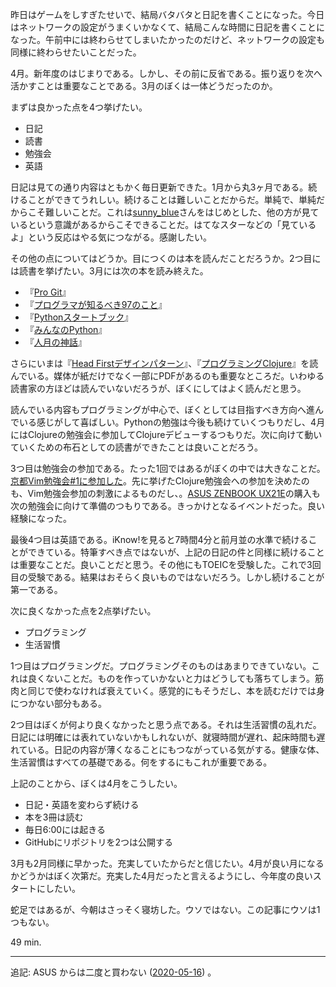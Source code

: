 昨日はゲームをしすぎたせいで、結局バタバタと日記を書くことになった。今日はネットワークの設定がうまくいかなくて、結局こんな時間に日記を書くことになった。午前中には終わらせてしまいたかったのだけど、ネットワークの設定も同様に終わらせたいことだった。

4月。新年度のはじまりである。しかし、その前に反省である。振り返りを次へ活かすことは重要なことである。3月のぼくは一体どうだったのか。

まずは良かった点を4つ挙げたい。

+ 日記
+ 読書
+ 勉強会
+ 英語

日記は見ての通り内容はともかく毎日更新できた。1月から丸3ヶ月である。続けることができてうれしい。続けることは難しいことだからだ。単純で、単純だからこそ難しいことだ。これは[sunny\_blue](http://sunnyblue.hatenablog.com/)さんをはじめとした、他の方が見ているという意識があるからこそできることだ。はてなスターなどの「見ているよ」という反応はやる気につながる。感謝したい。

その他の点についてはどうか。目につくのは本を読んだことだろうか。2つ目には読書を挙げたい。3月には次の本を読み終えた。

- 『[Pro Git](http://progit.org/)』
- 『[プログラマが知るべき97のこと](http://amazon.jp/o/ASIN/4873114799/bouzuya-22)』
- 『[Pythonスタートブック](http://amazon.jp/o/ASIN/4774142298/bouzuya-22)』
- 『[みんなのPython](http://amazon.jp/o/ASIN/4797353953/bouzuya-22)』
- 『[人月の神話](http://amazon.jp/o/ASIN/4795296758/bouzuya-22)』

さらにいまは『[Head Firstデザインパターン](http://amazon.jp/o/ASIN/4873112494/bouzuya-22)』、『[プログラミングClojure](http://amazon.jp/o/ASIN/4274067890/bouzuya-22)』を読んでいる。媒体が紙だけでなく一部にPDFがあるのも重要なところだ。いわゆる読書家の方ほどは読んでいないだろうが、ぼくにしてはよく読んだと思う。

読んでいる内容もプログラミングが中心で、ぼくとしては目指すべき方向へ進んでいる感じがして喜ばしい。Pythonの勉強は今後も続けていくつもりだし、4月にはClojureの勉強会に参加してClojureデビューするつもりだ。次に向けて動いていくための布石としての読書ができたことは良いことだろう。

3つ目は勉強会の参加である。たった1回ではあるがぼくの中では大きなことだ。[京都Vim勉強会#1に参加した](http://bouzuya.github.com/2012/03/24/kyoto-vim-1.html)。先に挙げたClojure勉強会への参加を決めたのも、Vim勉強会参加の刺激によるものだし、。[ASUS ZENBOOK UX21E](http://bouzuya.github.com/2012/03/30/asus-zenbook.html)の購入も次の勉強会に向けて準備のつもりである。きっかけとなるイベントだった。良い経験になった。

最後4つ目は英語である。iKnow!を見ると7時間4分と前月並の水準で続けることができている。特筆すべき点ではないが、上記の日記の件と同様に続けることは重要なことだ。良いことだと思う。その他にもTOEICを受験した。これで3回目の受験である。結果はおそらく良いものではないだろう。しかし続けることが第一である。

次に良くなかった点を2点挙げたい。

+ プログラミング
+ 生活習慣

1つ目はプログラミングだ。プログラミングそのものはあまりできていない。これは良くないことだ。ものを作っていかないと力はどうしても落ちてしまう。筋肉と同じで使わなければ衰えていく。感覚的にもそうだし、本を読むだけでは身につかない部分もある。

2つ目はぼくが何より良くなかったと思う点である。それは生活習慣の乱れだ。日記には明確には表れていないかもしれないが、就寝時間が遅れ、起床時間も遅れている。日記の内容が薄くなることにもつながっている気がする。健康な体、生活習慣はすべての基礎である。何をするにもこれが重要である。

上記のことから、ぼくは4月をこうしたい。

- 日記・英語を変わらず続ける
- 本を3冊は読む
- 毎日6:00には起きる
- GitHubにリポジトリを2つは公開する

3月も2月同様に早かった。充実していたからだと信じたい。4月が良い月になるかどうかはぼく次第だ。充実した4月だったと言えるようにし、今年度の良いスタートにしたい。

蛇足ではあるが、今朝はさっそく寝坊した。ウソではない。この記事にウソは1つもない。

49 min.

---

追記: ASUS からは二度と買わない ([2020-05-16][]) 。

[2020-05-16]: https://blog.bouzuya.net/2020/05/16/
